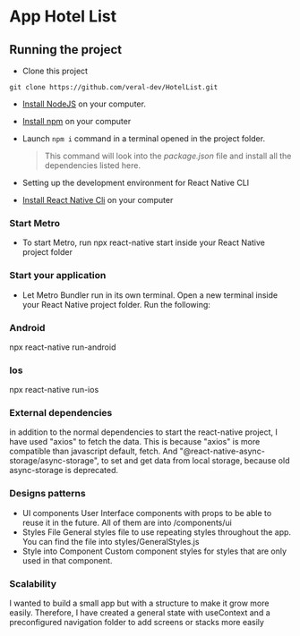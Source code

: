 # App Hotel List

## Running the project

- Clone this project

```
git clone https://github.com/veral-dev/HotelList.git
```

- [Install NodeJS](https://nodejs.org/en/) on your computer.

- [Install npm](https://docs.npmjs.com/getting-started) on your computer

- Launch `npm i` command in a terminal opened in the project folder.

  > This command will look into the _package.json_ file and install all the dependencies listed here.

- Setting up the development environment for React Native CLI
- [Install React Native Cli](https://reactnative.dev/docs/environment-setup) on your computer

### Start Metro

- To start Metro, run npx react-native start inside your React Native project folder

### Start your application

- Let Metro Bundler run in its own terminal. Open a new terminal inside your React Native project folder. Run the following:

### Android

npx react-native run-android

### Ios

npx react-native run-ios

### External dependencies

in addition to the normal dependencies to start the react-native project, I have used "axios" to fetch the data. This is because "axios" is more compatible than javascript default, fetch. And "@react-native-async-storage/async-storage", to set and get data from local storage, because old async-storage is deprecated.

### Designs patterns

- UI components
  User Interface components with props to be able to reuse it in the future.
  All of them are into /components/ui
- Styles File
  General styles file to use repeating styles throughout the app.
  You can find the file into styles/GeneralStyles.js
- Style into Component
  Custom component styles for styles that are only used in that component.

### Scalability

I wanted to build a small app but with a structure to make it grow more easily. Therefore, I have created a general state with useContext and a preconfigured navigation folder to add screens or stacks more easily
